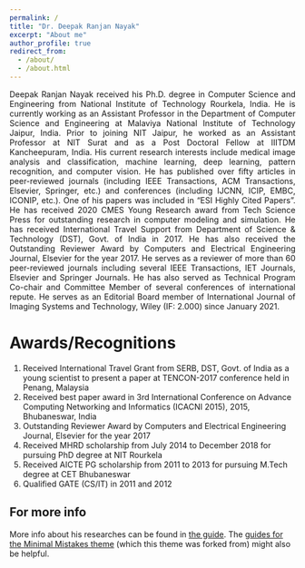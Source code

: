 ```yaml
---
permalink: /
title: "Dr. Deepak Ranjan Nayak"
excerpt: "About me"
author_profile: true
redirect_from: 
  - /about/
  - /about.html
---
```


<p align="justify"> Deepak Ranjan Nayak received his Ph.D. degree in Computer Science and Engineering from National Institute of Technology Rourkela, India. He is currently working as an Assistant Professor in the Department of Computer Science and Engineering at Malaviya National Institute of Technology Jaipur, India. Prior to joining NIT Jaipur, he worked as an Assistant Professor at NIT Surat and as a Post Doctoral Fellow at IIITDM Kancheepuram, India. His current research interests include medical image analysis and classification, machine learning, deep learning, pattern recognition, and computer vision. He has published over fifty articles in peer-reviewed journals (including IEEE Transactions, ACM Transactions, Elsevier, Springer, etc.) and conferences (including IJCNN, ICIP, EMBC, ICONIP, etc.). One of his papers was included in “ESI Highly Cited Papers”. He has received 2020 CMES Young Research award from Tech Science Press for outstanding research in computer modeling and simulation. He has received International Travel Support from Department of Science & Technology (DST), Govt. of India in 2017. He has also received the Outstanding Reviewer Award by Computers and Electrical Engineering Journal, Elsevier for the year 2017. He serves as a reviewer of more than 60 peer-reviewed journals including several IEEE Transactions, IET Journals, Elsevier and Springer Journals. He has also served as Technical Program Co-chair and Committee Member of several conferences of international repute. He serves as an Editorial Board member of International Journal of Imaging Systems and Technology, Wiley (IF: 2.000) since January 2021. </p>

Awards/Recognitions
======
1. Received International Travel Grant from SERB, DST, Govt. of India as a young scientist to present a paper at TENCON-2017 conference held in Penang, Malaysia
1. Received best paper award in 3rd International Conference on Advance Computing Networking and Informatics (ICACNI 2015), 2015, Bhubaneswar, India
1. Outstanding Reviewer Award by Computers and Electrical Engineering Journal, Elsevier for the year 2017
1. Received MHRD scholarship from July 2014 to December 2018 for pursuing PhD degree at NIT Rourkela
1. Received AICTE PG scholarship from 2011 to 2013 for pursuing M.Tech degree at CET Bhubaneswar 
1. Qualified GATE (CS/IT) in 2011 and 2012


For more info
------
More info about his researches can be found in [the guide](https://academicpages.github.io/markdown/). The [guides for the Minimal Mistakes theme](https://mmistakes.github.io/minimal-mistakes/docs/configuration/) (which this theme was forked from) might also be helpful.
